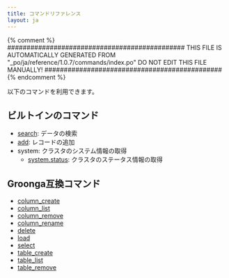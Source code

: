 ```yaml
---
title: コマンドリファレンス
layout: ja
---
```


{% comment %}
##############################################
  THIS FILE IS AUTOMATICALLY GENERATED FROM
  "_po/ja/reference/1.0.7/commands/index.po"
  DO NOT EDIT THIS FILE MANUALLY!
##############################################
{% endcomment %}


以下のコマンドを利用できます。

## ビルトインのコマンド

 * [search](search/): データの検索
 * [add](add/): レコードの追加
 * system: クラスタのシステム情報の取得
   * [system.status](system/status/): クラスタのステータス情報の取得

## Groonga互換コマンド

 * [column_create](column-create/)
 * [column_list](column-list/)
 * [column_remove](column-remove/)
 * [column_rename](column-rename/)
 * [delete](delete/)
 * [load](load/)
 * [select](select/)
 * [table_create](table-create/)
 * [table_list](table-list/)
 * [table_remove](table-remove/)
